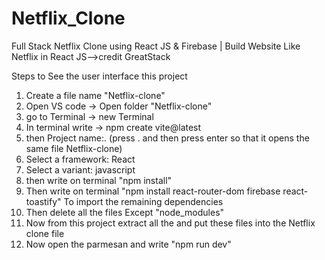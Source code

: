 # Netflix_Clone
Full Stack Netflix Clone using React JS &amp; Firebase | Build Website Like Netflix in React JS-->credit  GreatStack

Steps to See the user interface this project
1) Create a file name "Netflix-clone"
2) Open VS code -> Open folder "Netflix-clone"
3) go to Terminal -> new Terminal
4) In terminal write -> npm create vite@latest
5) then Project name:. (press . and then press enter so that it opens the same file Netflix-clone)
6) Select a framework: React
7) Select a variant: javascript
8) then write on terminal "npm install"
9) Then write on terminal "npm install react-router-dom firebase react-toastify" To import the remaining dependencies
10) Then delete all the files Except "node_modules"
11) Now from this project extract all the and put these files into the Netflix clone file
12) Now open the parmesan and write "npm run dev"
